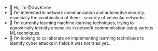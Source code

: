 - 👋 Hi, I’m @GuyKarov
- 👀 I’m interested in network communication and automotive security. especially the combination of them - security of vehicular networks. 
- 🌱 I’m currently learning machine learning techniques, trying to agnostically identify anomalies in network communication using various ML techniques.
- 💞️ I’m looking to collaborate on implementing learning techniques to identify cyber attacks in fields it was not tried yet...



<!---
GuyKarov/GuyKarov is a ✨ special ✨ repository because its `README.md` (this file) appears on your GitHub profile.
You can click the Preview link to take a look at your changes.
--->
